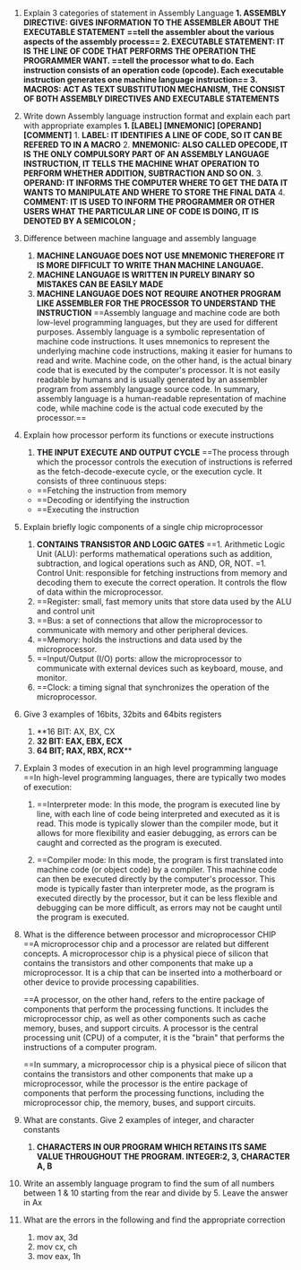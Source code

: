 1. Explain 3 categories of statement in Assembly Language
	**1. ASSEMBLY DIRECTIVE: GIVES INFORMATION TO THE ASSEMBLER ABOUT THE EXECUTABLE STATEMENT ==tell the assembler about the various aspects of the assembly process==
	2. **EXECUTABLE STATEMENT: IT IS THE LINE OF CODE THAT PERFORMS THE OPERATION THE PROGRAMMER WANT.** ==tell the processor what to do. Each instruction consists of an operation code (opcode). Each executable instruction generates one machine language instruction==
	3. **MACROS: ACT AS TEXT SUBSTITUTION MECHANISM, THE CONSIST OF BOTH ASSEMBLY DIRECTIVES AND EXECUTABLE STATEMENTS****
2. Write down Assembly language instruction format and explain each part with appropriate examples
	**1. [LABEL]  [MNEMONIC]  [OPERAND]  [COMMENT]**
		1. **LABEL: IT IDENTIFIES A LINE OF CODE, SO IT CAN BE REFERED TO IN A MACRO**
		2. **MNEMONIC: ALSO CALLED OPECODE, IT IS THE ONLY COMPULSORY PART OF AN ASSEMBLY LANGUAGE INSTRUCTION, IT TELLS THE MACHINE WHAT OPERATION TO PERFORM WHETHER ADDITION, SUBTRACTION AND SO ON.** 
		3. **OPERAND: IT INFORMS THE COMPUTER WHERE TO GET THE DATA  IT WANTS TO MANIPULATE AND WHERE TO STORE THE FINAL DATA**
		4. **COMMENT: IT IS USED TO INFORM THE PROGRAMMER OR OTHER USERS WHAT THE PARTICULAR LINE OF CODE IS DOING, IT IS DENOTED BY A SEMICOLON ;**
3. Difference between machine language and assembly language
	1. **MACHINE LANGUAGE DOES NOT USE MNEMONIC THEREFORE IT IS MORE DIFFICULT TO WRITE THAN MACHINE LANGUAGE.**
	2. **MACHINE LANGUAGE IS WRITTEN IN PURELY BINARY SO MISTAKES CAN BE EASILY MADE**
	3. **MACHINE LANGUAGE DOES NOT REQUIRE ANOTHER PROGRAM LIKE ASSEMBLER FOR THE PROCESSOR TO UNDERSTAND THE INSTRUCTION**
==Assembly language and machine code are both low-level programming languages, but they are used for different purposes. Assembly language is a symbolic representation of machine code instructions. It uses mnemonics to represent the underlying machine code instructions, making it easier for humans to read and write. Machine code, on the other hand, is the actual binary code that is executed by the computer's processor. It is not easily readable by humans and is usually generated by an assembler program from assembly language source code. In summary, assembly language is a human-readable representation of machine code, while machine code is the actual code executed by the processor.==
4. Explain how processor perform its functions or execute instructions
	1. **THE INPUT EXECUTE AND OUTPUT CYCLE**
	==The process through which the processor controls the execution of instructions is referred as the fetch-decode-execute cycle, or the execution cycle. It consists of three continuous steps:
	- ==Fetching the instruction from memory 
	- ==Decoding or identifying the instruction 
	- ==Executing the instruction
5. Explain briefly logic components of a single chip microprocessor
	1. **CONTAINS TRANSISTOR AND LOGIC GATES**
		==1.  Arithmetic Logic Unit (ALU): performs mathematical operations such as addition, subtraction, and logical operations such as AND, OR, NOT.
			=1.  Control Unit: responsible for fetching instructions from memory and decoding them to execute the correct operation. It controls the flow of data within the microprocessor.
	1. ==Register: small, fast memory units that store data used by the ALU and control unit
	2.  ==Bus: a set of connections that allow the microprocessor to communicate with memory and other peripheral devices.
	3.  ==Memory: holds the instructions and data used by the microprocessor.
	4.  ==Input/Output (I/O) ports: allow the microprocessor to communicate with external devices such as keyboard, mouse, and monitor.
	5.  ==Clock: a timing signal that synchronizes the operation of the microprocessor.
1. Give 3 examples of 16bits, 32bits and 64bits registers
	1. **16 BIT: AX, BX, CX
	2. **32 BIT: EAX, EBX, ECX**
	3. **64 BIT; RAX, RBX, RCX****
2. Explain 3 modes of execution in an high level programming language
		==In high-level programming languages, there are typically two modes of execution:

	1.  ==Interpreter mode: In this mode, the program is executed line by line, with each line of code being interpreted and executed as it is read. This mode is typically slower than the compiler mode, but it allows for more flexibility and easier debugging, as errors can be caught and corrected as the program is executed.
    
	1.  ==Compiler mode: In this mode, the program is first translated into machine code (or object code) by a compiler. This machine code can then be executed directly by the computer's processor. This mode is typically faster than interpreter mode, as the program is executed directly by the processor, but it can be less flexible and debugging can be more difficult, as errors may not be caught until the program is executed.
1. What is the difference between processor and microprocessor CHIP
	==A microprocessor chip and a processor are related but different concepts. A microprocessor chip is a physical piece of silicon that contains the transistors and other components that make up a microprocessor. It is a chip that can be inserted into a motherboard or other device to provide processing capabilities.

	==A processor, on the other hand, refers to the entire package of components that perform the processing functions. It includes the microprocessor chip, as well as other components such as cache memory, buses, and support circuits. A processor is the central processing unit (CPU) of a computer, it is the "brain" that performs the instructions of a computer program.

	==In summary, a microprocessor chip is a physical piece of silicon that contains the transistors and other components that make up a microprocessor, while the processor is the entire package of components that perform the processing functions, including the microprocessor chip, the memory, buses, and support circuits.


1. What are constants. Give 2 examples of integer, and character constants
	1. **CHARACTERS IN OUR PROGRAM WHICH RETAINS ITS SAME VALUE THROUGHOUT THE PROGRAM. INTEGER:2, 3, CHARACTER A, B**
2. Write an assembly language program to find the sum of all numbers between 1 & 10 starting from the rear and divide by 5. Leave the answer in Ax
3. What are the errors in the following and find the appropriate correction
	1. mov ax, 3d
	2. mov cx, ch
	3. mov eax, 1h
